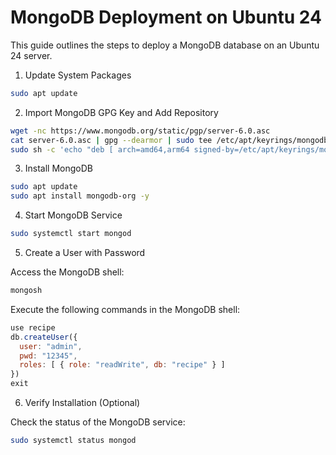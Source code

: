 # MongoDB Deployment on Ubuntu 24

This guide outlines the steps to deploy a MongoDB database on an Ubuntu 24 server.

1. Update System Packages

```bash
sudo apt update
```

2. Import MongoDB GPG Key and Add Repository

```bash
wget -nc https://www.mongodb.org/static/pgp/server-6.0.asc
cat server-6.0.asc | gpg --dearmor | sudo tee /etc/apt/keyrings/mongodb.gpg >/dev/null 
sudo sh -c 'echo "deb [ arch=amd64,arm64 signed-by=/etc/apt/keyrings/mongodb.gpg] https://repo.mongodb.org/apt/ubuntu jammy/mongodb-org/6.0 multiverse" >> /etc/apt/sources.list.d/mongo.list'
```

3. Install MongoDB

```bash
sudo apt update
sudo apt install mongodb-org -y
```

4. Start MongoDB Service

```bash
sudo systemctl start mongod
```

5. Create a User with Password

Access the MongoDB shell:

```bash
mongosh
```

Execute the following commands in the MongoDB shell:

```javascript
use recipe
db.createUser({
  user: "admin",
  pwd: "12345",
  roles: [ { role: "readWrite", db: "recipe" } ]
})
exit

```
6. Verify Installation (Optional)

Check the status of the MongoDB service:

```bash
sudo systemctl status mongod
```